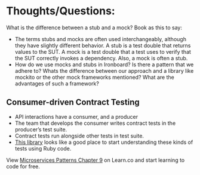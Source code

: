# Thoughts/Questions:
What is the difference between a stub and a mock? Book as this to say:
- The terms stubs and mocks are often used interchangeably, although they have slightly different behavior. A stub is a test double that returns values to the SUT. A mock is a test double that a test uses to verify that the SUT correctly invokes a dependency. Also, a mock is often a stub.
- How do we use mocks and stubs in Ironboard? Is there a pattern that we adhere to? Whats the difference between our approach and a library like mockito or the other mock frameworks mentioned? What are the advantages of such a framework?

## Consumer-driven Contract Testing

- API interactions have a consumer, and a producer
- The team that develops the consumer writes contract tests in the producer’s test suite.
- Contract tests run alongside other tests in test suite.
- [This library](https://github.com/pact-foundation/pact-ruby) looks like a good place to start understanding these kinds of tests using Ruby code.

<p class='util--hide'>View <a href='https://learn.co/lessons/microservices-patterns-chapter-9'>Microservices Patterns Chapter 9</a> on Learn.co and start learning to code for free.</p>

